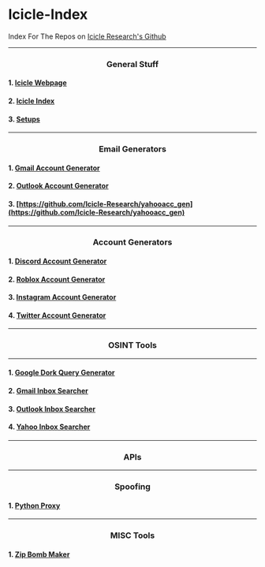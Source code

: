 # Icicle-Index

Index For The Repos on [Icicle Research's Github](https://github.com/Icicle-Research)

---

<div align="center">

### General Stuff

</div>

#### 1. [Icicle Webpage](https://github.com/Icicle-Research/Icicle-Research)
#### 2. [Icicle Index](https://github.com/Icicle-Research/Icicle-Index)
#### 3. [Setups](https://github.com/Icicle-Research/Setups)



<div align="center">

---
### Email Generators

</div>

#### 1. [Gmail Account Generator](https://github.com/Icicle-Research/gmail_gen)
#### 2. [Outlook Account Generator](https://github.com/Icicle-Research/outlook_gen)
#### 3. [https://github.com/Icicle-Research/yahooacc_gen](https://github.com/Icicle-Research/yahooacc_gen)

<div align="center">

---
### Account Generators

</div>


#### 1. [Discord Account Generator](https://github.com/Icicle-Research/discordacc_gen)
#### 2. [Roblox Account Generator](https://github.com/Icicle-Research/robloxacc_gen)
#### 3. [Instagram Account Generator](https://github.com/Icicle-Research/instaacc_gen)
#### 4. [Twitter Account Generator](https://github.com/Icicle-Research/twitteracc_gen)


<div align="center">

---
### OSINT Tools

</div>

---
#### 1. [Google Dork Query Generator](https://github.com/Icicle-Research/gdork_query_generator)
#### 2. [Gmail Inbox Searcher](https://github.com/Icicle-Research/gmail_deepsearch)
#### 3. [Outlook Inbox Searcher](https://github.com/Icicle-Research/outlook_deepsearch)
#### 4. [Yahoo Inbox Searcher](https://github.com/Icicle-Research/yahoo_deepsearch)

<div align="center">

---
### APIs

</div>


<div align="center">

---
### Spoofing

</div>

#### 1. [Python Proxy](https://github.com/Icicle-Research/python_proxy)


<div align="center">

---
### MISC Tools

</div>

#### 1. [Zip Bomb Maker](https://github.com/Icicle-Research/zipLoader)

